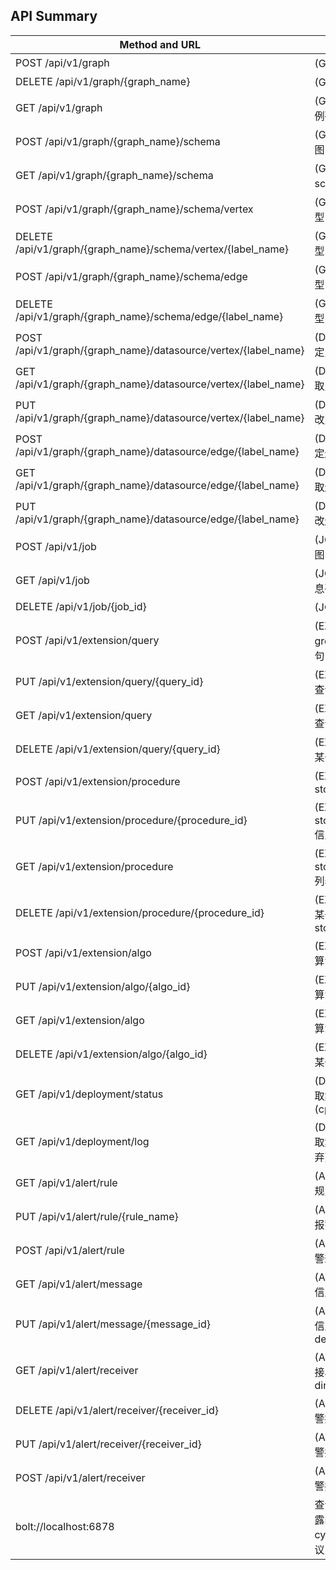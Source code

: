 ## API Summary

| Method and URL                                                   | Explanation                                |Groot|Interactive|Analytical|
| -----------------------------------------------------------------| ------------------------------------------ | --- | --------- | ---------|
| POST /api/v1/graph                                               | (GRAPH) 新建图                             | x   |     ✓     |    ✓     |
| DELETE /api/v1/graph/{graph_name}                                | (GRAPH) 删除图                             | x   |     ✓     |    ✓     |
| GET /api/v1/graph                                                | (GRAPH) 获取图实例列表                     | ✓   |     ✓     |    ✓     |
| POST /api/v1/graph/{graph_name}/schema                           | (GRAPH) 批量导入图 schema 信息             | ✓   |     x     |    x     |
| GET /api/v1/graph/{graph_name}/schema                            | (GRAPH) 获取图 schema 信息                 | ✓   |     ✓     |    ✓     |
| POST /api/v1/graph/{graph_name}/schema/vertex                    | (GRAPH) 新增点类型                         | ✓   |     x     |    x     |
| DELETE /api/v1/graph/{graph_name}/schema/vertex/{label_name}     | (GRAPH) 删除点类型                         | ✓   |     x     |    x     |
| POST /api/v1/graph/{graph_name}/schema/edge                      | (GRAPH) 新增边类型                         | ✓   |     x     |    x     |
| DELETE /api/v1/graph/{graph_name}/schema/edge/{label_name}       | (GRAPH) 删除边类型                         | ✓   |     x     |    x     |
| POST /api/v1/graph/{graph_name}/datasource/vertex/{label_name}   | (DATASOURCE) 绑定点类型数据源              | ✓   |     ✓     |    ✓     |
| GET /api/v1/graph/{graph_name}/datasource/vertex/{label_name}    | (DATASOURCE) 获取点类型数据源              | ✓   |     ✓     |    ✓     |
| PUT /api/v1/graph/{graph_name}/datasource/vertex/{label_name}    | (DATASOURCE) 修改点类型数据源              | ✓   |     ✓     |    ✓     |
| POST /api/v1/graph/{graph_name}/datasource/edge/{label_name}     | (DATASOURCE) 绑定边类型数据源              | ✓   |     ✓     |    ✓     |
| GET /api/v1/graph/{graph_name}/datasource/edge/{label_name}      | (DATASOURCE) 获取边类型数据源              | ✓   |     ✓     |    ✓     |
| PUT /api/v1/graph/{graph_name}/datasource/edge/{label_name}      | (DATASOURCE) 修改边类型数据源              | ✓   |     ✓     |    ✓     |
| POST /api/v1/job                                                 | (JOB) 创建任务(载图、运行算法)             | ✓   |     ✓     |    ✓     |
| GET /api/v1/job                                                  | (JOB) 获取任务信息列表                     | ✓   |     ✓     |    ✓     |
| DELETE /api/v1/job/{job_id}                                      | (JOB) 取消任务                             | ✓   |     ✓     |    ✓     |
| POST /api/v1/extension/query                                     | (EXTENSION) 新建 gremlin/cypher 语句       | ✓   |     ✓     |    x     |
| PUT /api/v1/extension/query/{query_id}                           | (EXTENSION) 修改查询语句信息               | ✓   |     ✓     |    x     |
| GET /api/v1/extension/query                                      | (EXTENSION) 获取查询语句列表               | ✓   |     ✓     |    x     |
| DELETE /api/v1/extension/query/{query_id}                        | (EXTENSION) 删除某一查询语句               | ✓   |     ✓     |    x     |
| POST /api/v1/extension/procedure                                 | (EXTENSION) 新建 storedprocedure           | x   |     ✓     |    x     |
| PUT /api/v1/extension/procedure/{procedure_id}                   | (EXTENSION) 修改 storedprocedure 信息      | x   |     ✓     |    x     |
| GET /api/v1/extension/procedure                                  | (EXTENSION) 获取 storedprocedure 列表      | x   |     ✓     |    x     |
| DELETE /api/v1/extension/procedure/{procedure_id}                | (EXTENSION) 删除某一 storedprocedure       | x   |     ✓     |    x     |
| POST /api/v1/extension/algo                                      | (EXTENSION) 新建算法应用                   | x   |     x     |    ✓     |
| PUT /api/v1/extension/algo/{algo_id}                             | (EXTENSION) 修改算法信息                   | x   |     x     |    ✓     |
| GET /api/v1/extension/algo                                       | (EXTENSION) 获取算法列表                   | x   |     x     |    ✓     |
| DELETE /api/v1/extension/algo/{algo_id}                          | (EXTENSION) 删除某一算法                   | x   |     x     |    ✓     |
| GET /api/v1/deployment/status                                    | (DEPLOYMENT) 获取集群状态(cpu/memory/disk) | ✓   |     ✓     |    ✓     |
| GET /api/v1/deployment/log                                       | (DEPLOYMENT) 获取集群日志 (可能废弃)       | ✓   |     ✓     |    ✓     |
| GET /api/v1/alert/rule                                           | (ALERT) 获取报警规则列表                   | ✓   |     ✓     |    ✓     |
| PUT /api/v1/alert/rule/{rule_name}                               | (ALERT) 修改某一报警规则                   | ✓   |     ✓     |    ✓     |
| POST /api/v1/alert/rule                                          | (ALERT) 自定义报警规则 (暂不支持)          | ✓   |     ✓     |    ✓     |
| GET /api/v1/alert/message                                        | (ALERT) 获取报警信息列表                   | ✓   |     ✓     |    ✓     |
| PUT /api/v1/alert/message/{message_id}                           | (ALERT) 修改报警信息状态(solved、dealing)  | ✓   |     ✓     |    ✓     |
| GET /api/v1/alert/receiver                                       | (ALERT) 获取警报接收列表(email、dingtalk)  | ✓   |     ✓     |    ✓     |
| DELETE /api/v1/alert/receiver/{receiver_id}                      | (ALERT) 删除某一警报接收对象               | ✓   |     ✓     |    ✓     |
| PUT /api/v1/alert/receiver/{receiver_id}                         | (ALERT) 修改某一警报接收对象信息           | ✓   |     ✓     |    ✓     |
| POST /api/v1/alert/receiver                                      | (ALERT) 新增某一警报接收对象               | ✓   |     ✓     |    ✓     |
| bolt://localhost:6878                                            | 查询走 frontend 暴露的 cypher/gremlin 协议 | ✓   |     ✓     |    x     |
